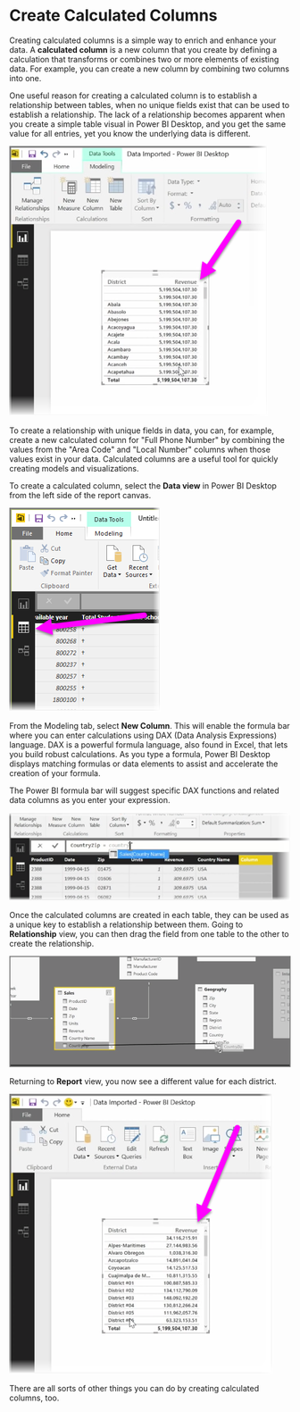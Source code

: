 <properties
   pageTitle="Create Calculated Columns"
   description="Calculated columns let you create unique keys, and more"
   services="powerbi"
   documentationCenter=""
   authors="davidiseminger"
   manager="erikre"
   backup=""
   editor=""
   tags=""
   qualityFocus="no"
   qualityDate=""
   featuredVideoId="GarBXef0Vew"
   featuredVideoThumb=""
   courseDuration="9m"/>

<tags
   ms.service="powerbi"
   ms.devlang="NA"
   ms.topic="get-started-article"
   ms.tgt_pltfrm="NA"
   ms.workload="powerbi"
   ms.date="06/06/2017"
   ms.author="davidi"/>

# Create Calculated Columns

Creating calculated columns is a simple way to enrich and enhance your data. A **calculated column** is a new column that you create by defining a calculation that transforms or combines two or more elements of existing data. For example, you can create a new column by combining two columns into one.

One useful reason for creating a calculated column is to establish a relationship between tables, when no unique fields exist that can be used to establish a relationship. The lack of a relationship becomes apparent when you create a simple table visual in Power BI Desktop, and you get the same value for all entries, yet you know the underlying data is different.

![](media/powerbi-learning-2-3-create-calculated-columns/2-3_1.png)

To create a relationship with unique fields in data, you can, for example, create a new calculated column for "Full Phone Number" by combining the values from the "Area Code" and "Local Number" columns when those values exist in your data. Calculated columns are a useful tool for quickly creating models and visualizations.

To create a calculated column, select the **Data view** in Power BI Desktop from the left side of the report canvas.

![](media/powerbi-learning-2-3-create-calculated-columns/2-3_2.png)

From the Modeling tab, select **New Column**. This will enable the formula bar where you can enter calculations using DAX (Data Analysis Expressions) language. DAX is a powerful formula language, also found in Excel, that lets you build robust calculations. As you type a formula, Power BI Desktop displays matching formulas or data elements to assist and accelerate the creation of your formula.

The Power BI formula bar will suggest specific DAX functions and related data columns as you enter your expression.

![](media/powerbi-learning-2-3-create-calculated-columns/2-3_3.png)

Once the calculated columns are created in each table, they can be used as a unique key to establish a relationship between them. Going to **Relationship** view, you can then drag the field from one table to the other to create the relationship.

![](media/powerbi-learning-2-3-create-calculated-columns/2-3_4.png)

Returning to **Report** view, you now see a different value for each district.

![](media/powerbi-learning-2-3-create-calculated-columns/2-3_5.png)

There are all sorts of other things you can do by creating calculated columns, too.
